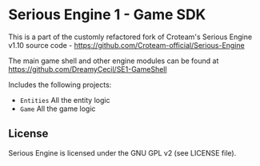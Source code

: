 # Serious Engine 1 - Game SDK

This is a part of the customly refactored fork of Croteam's Serious Engine v1.10 source code - https://github.com/Croteam-official/Serious-Engine

The main game shell and other engine modules can be found at https://github.com/DreamyCecil/SE1-GameShell

Includes the following projects:

* `Entities` All the entity logic
* `Game` All the game logic

License
-------

Serious Engine is licensed under the GNU GPL v2 (see LICENSE file).
